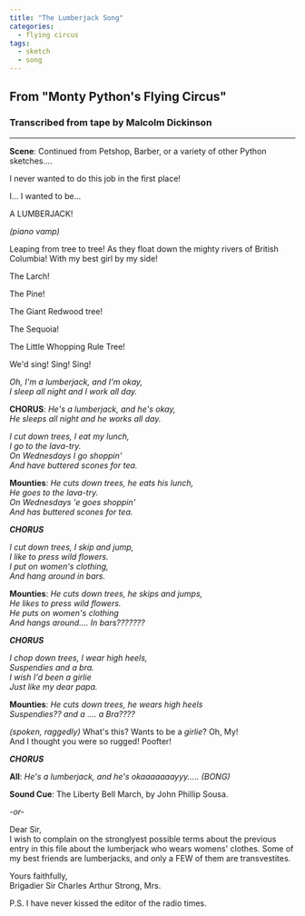 ```yaml
---
title: "The Lumberjack Song"
categories:
  - flying circus
tags:
  - sketch
  - song
---
```


## From "Monty Python's Flying Circus"
### Transcribed from tape by Malcolm Dickinson

---

**Scene**: Continued from Petshop, Barber, or a variety of other Python sketches....

I never wanted to do this job in the first place!

I... I wanted to be...
 
A LUMBERJACK!
 
_(piano vamp)_
 
Leaping from tree to tree! As they float down the mighty rivers of British Columbia! With my best girl by my side!

The Larch!

The Pine!

The Giant Redwood tree!

The Sequoia!

The Little Whopping Rule Tree!

We'd sing! Sing! Sing!
 
_Oh, I'm a lumberjack, and I'm okay,\
I sleep all night and I work all day._
 
**CHORUS**: _He's a lumberjack, and he's okay,\
He sleeps all night and he works all day._
 
_I cut down trees, I eat my lunch,\
I go to the lava-try.\
On Wednesdays I go shoppin'\
And have buttered scones for tea._
 
**Mounties**: _He cuts down trees, he eats his lunch,\
He goes to the lava-try.\
On Wednesdays 'e goes shoppin'\
And has buttered scones for tea._
 
**_CHORUS_**
 
_I cut down trees, I skip and jump,\
I like to press wild flowers.\
I put on women's clothing,\
And hang around in bars._
 
**Mounties**: _He cuts down trees, he skips and jumps,\
He likes to press wild flowers.\
He puts on women's clothing\
And hangs around.... In bars???????_
 
**_CHORUS_**
 
_I chop down trees, I wear high heels,\
Suspendies and a bra.\
I wish I'd been a girlie\
Just like my dear papa._
 
**Mounties**: _He cuts down trees, he wears high heels\
Suspendies?? and a .... a Bra????_

_(spoken, raggedly)_ What's this? Wants to be a _girlie_? Oh, My!\
And I thought you were so rugged! Poofter!
 
**_CHORUS_**
 
**All**: _He's a lumberjack, and he's okaaaaaaayyy..... (BONG)_
 
**Sound Cue**: The Liberty Bell March, by John Phillip Sousa.

_-or-_
 
Dear Sir,\
I wish to complain on the stronglyest possible terms about the previous entry in this file about the lumberjack who wears womens' clothes. Some of my best friends are lumberjacks, and only a FEW of them are transvestites.
 
Yours faithfully,\
Brigadier Sir Charles Arthur Strong, Mrs.
 
P.S. I have never kissed the editor of the radio times.
 